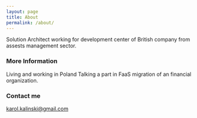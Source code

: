 ```yaml
---
layout: page
title: About
permalink: /about/
---
```


Solution Architect working for development center of British company from assests management sector.


### More Information

Living and working in Poland
Talking a part in FaaS migration of an financial organization.

### Contact me
[karol.kalinski@gmail.com](mailto:karol.kalinski@gmail.com)
